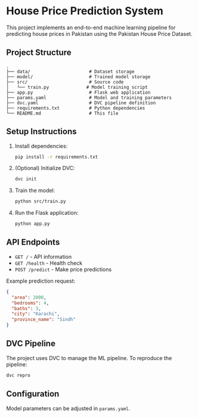 # House Price Prediction System

This project implements an end-to-end machine learning pipeline for predicting house prices in Pakistan using the Pakistan House Price Dataset.

## Project Structure

```
.
├── data/                      # Dataset storage
├── model/                     # Trained model storage
├── src/                       # Source code
│   └── train.py              # Model training script
├── app.py                     # Flask web application
├── params.yaml                # Model and training parameters
├── dvc.yaml                   # DVC pipeline definition
├── requirements.txt           # Python dependencies
└── README.md                  # This file
```

## Setup Instructions

1. Install dependencies:
   ```bash
   pip install -r requirements.txt
   ```

2. (Optional) Initialize DVC:
   ```bash
   dvc init
   ```

3. Train the model:
   ```bash
   python src/train.py
   ```

4. Run the Flask application:
   ```bash
   python app.py
   ```

## API Endpoints

- `GET /` - API information
- `GET /health` - Health check
- `POST /predict` - Make price predictions

Example prediction request:
```json
{
  "area": 2000,
  "bedrooms": 4,
  "baths": 3,
  "city": "Karachi",
  "province_name": "Sindh"
}
```

## DVC Pipeline

The project uses DVC to manage the ML pipeline. To reproduce the pipeline:

```bash
dvc repro
```

## Configuration

Model parameters can be adjusted in `params.yaml`.